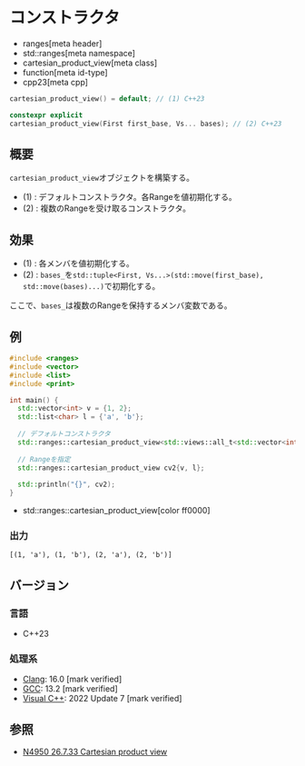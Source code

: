 # コンストラクタ
* ranges[meta header]
* std::ranges[meta namespace]
* cartesian_product_view[meta class]
* function[meta id-type]
* cpp23[meta cpp]

```cpp
cartesian_product_view() = default; // (1) C++23

constexpr explicit
cartesian_product_view(First first_base, Vs... bases); // (2) C++23
```

## 概要

`cartesian_product_view`オブジェクトを構築する。

- (1) : デフォルトコンストラクタ。各Rangeを値初期化する。
- (2) : 複数のRangeを受け取るコンストラクタ。

## 効果

- (1) : 各メンバを値初期化する。
- (2) : `bases_`を`std::tuple<First, Vs...>(std::move(first_base), std::move(bases)...)`で初期化する。

ここで、`bases_`は複数のRangeを保持するメンバ変数である。

## 例
```cpp example
#include <ranges>
#include <vector>
#include <list>
#include <print>

int main() {
  std::vector<int> v = {1, 2};
  std::list<char> l = {'a', 'b'};
  
  // デフォルトコンストラクタ
  std::ranges::cartesian_product_view<std::views::all_t<std::vector<int>>, std::views::all_t<std::list<char>>> cv1{};
  
  // Rangeを指定
  std::ranges::cartesian_product_view cv2{v, l};
  
  std::println("{}", cv2);
}
```
* std::ranges::cartesian_product_view[color ff0000]

### 出力
```
[(1, 'a'), (1, 'b'), (2, 'a'), (2, 'b')]
```

## バージョン
### 言語
- C++23

### 処理系
- [Clang](/implementation.md#clang): 16.0 [mark verified]
- [GCC](/implementation.md#gcc): 13.2 [mark verified]
- [Visual C++](/implementation.md#visual_cpp): 2022 Update 7 [mark verified]

## 参照
- [N4950 26.7.33 Cartesian product view](https://timsong-cpp.github.io/cppwp/n4950/range.cartesian)